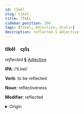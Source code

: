 ```yaml
---
id: tîkêl
slug: tîkêl
title: TÎKÊL
sidebar_position: 298
tags: [tîkêl, Adjective, Uralic]
description: reflected § Adjective
---
```


### tîkêl&emsp;<span kind="abugida">cɟɔ͊ʇ</span>

*reflected* **§** [Adjective](../../tags/Adjective)

**IPA**: /ˈti.kel/

**Verb**: to be reflected

**Noun**: reflectiveness

**Modifier**: reflected

<details>
    <summary>Origin</summary>
    Hungarian tükör [ˈtykør]<br/>
    <em>Uralic Language Family</em>
</details>